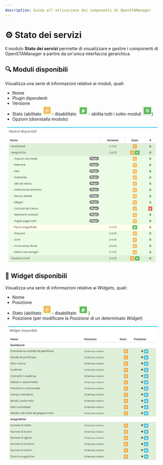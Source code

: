 ```yaml
---
description: Guida all'attivazione dei componenti di OpenSTAManager
---
```


# ⚙ Stato dei servizi

Il modulo **Stato dei servizi** permette di visualizzare e gestire i componenti di OpenSTAManager a partire da un'unica interfaccia gerarchica.

## 🔍 Moduli disponibili

Visualizza una serie di informazioni relative ai moduli, quali:

* Nome
* Plugin dipendenti
* Versione
* Stato (abilitato <img src="../.gitbook/assets/immagine (2).png" alt="" data-size="line">- disabilitato <img src="../.gitbook/assets/immagine (48).png" alt="" data-size="line">- abilita tutti i sotto-moduli ![](<../.gitbook/assets/immagine (12).png>))
* Opzioni (disinstalla modulo)

![](<../.gitbook/assets/immagine (38) (1).png>)

## 👾 Widget disponibili

Visualizza una serie di informazioni relative ai _Widgets_, quali:

* Nome
* Posizione
* Stato (abilitato <img src="../.gitbook/assets/immagine (2).png" alt="" data-size="line">- disabilitato <img src="../.gitbook/assets/immagine (48).png" alt="" data-size="line">)
* Posizione (per modificare la _Posizione_ di un determinato _Widget_)

![](<../.gitbook/assets/immagine (3).png>)
